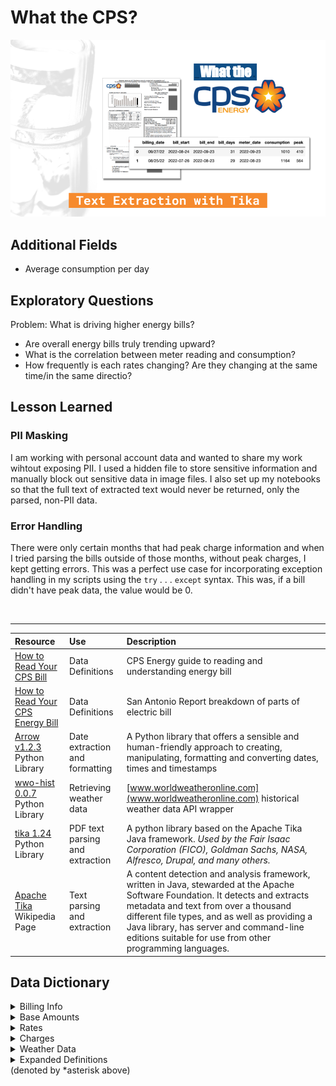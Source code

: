 # What the CPS?
![My Image](imgs/header.png)

## Additional Fields
- Average consumption per day

## Exploratory Questions
Problem: What is driving higher energy bills?
- Are overall energy bills truly trending upward?
- What is the correlation between meter reading and consumption?
- How frequently is each rates changing? Are they changing at the same time/in the same directio?

## Lesson Learned
### PII Masking
I am working with personal account data and wanted to share my work wihtout exposing PII. I used a hidden file to store sensitive information and manually block out sensitive data in image files. I also set up my notebooks so that the full text of extracted text would never be returned, only the parsed, non-PII data.

### Error Handling
There were only certain months that had peak charge information and when I tried parsing the bills outside of those months, without peak charges, I kept getting errors. This was a perfect use case for incorporating exception handling in my scripts using the `try` . . .  `except` syntax. This was, if a bill didn't have peak data, the value would be 0. 

<br>
<hr>


Resource | Use | Description
:-- | :-- | :--
[How to Read Your CPS Bill](https://www.cpsenergy.com/content/dam/corporate/en/Documents/Your_Bill.pdf) | Data Definitions | CPS Energy guide to reading and understanding energy bill
[How to Read Your CPS Energy Bill](https://sanantonioreport.org/how-to-read-your-cps-energy-bill/) | Data Definitions | San Antonio Report breakdown of parts of electric bill
[Arrow v1.2.3](https://arrow.readthedocs.io/en/latest/#) Python Library | Date extraction and formatting | A Python library that offers a sensible and human-friendly approach to creating, manipulating, formatting and converting dates, times and timestamps
[wwo-hist 0.0.7](https://pypi.org/project/wwo-hist/) Python Library| Retrieving weather data |[www.worldweatheronline.com](www.worldweatheronline.com) historical weather data API wrapper 
[tika 1.24](https://pypi.org/project/tika/) Python Library | PDF text parsing and extraction | A python library based on the Apache Tika Java framework. *Used by the Fair Isaac Corporation (FICO), Goldman Sachs, NASA, Alfresco, Drupal, and many others.*
[Apache Tika]() Wikipedia Page | Text parsing and extraction | A content detection and analysis framework, written in Java, stewarded at the Apache Software Foundation. It detects and extracts metadata and text from over a thousand different file types, and as well as providing a Java library, has server and command-line editions suitable for use from other programming languages.

## Data Dictionary
<details><summary>Billing Info</summary>

Bill Detail | Label | Description
:-- | :-- | :--
Billing Date | `bill_date` | YYYY-MM-DD
Billing Period Start | `bill_start` | YYYY-MM-DD | Start date of the billing period
Billing Period End | `bill_end` | YYYY-MM-DD | End date of the billing period
Billing Period (days) | `bill_period_days` | *int*, number of days in billing period, `bill_end` - `bill_start`
</details>

<details><summary>Base Amounts</summary>

Base Figure | Label | Description
:-- | :-- | :--
Meter Read | `meter` | The meter reading
Energy Consumption | `consumption` | kWh Used
*Peak Consumption | `peak` | *float*, kWh used in excess of 600 during designated peak months;
Peak Consumption - All Months | `peak_all`| kWh used in excess of 600 for all months
</details>

<details><summary>Rates</summary>

Rate Detail | Label | Description
:-- | :-- | :--
Base rate | `consumption_rate` | *float*, per kWh charge for consumption
Peak Consumption Rate | `peak_rate` | *float*, per kWh charge for peak consumption
*Fuel Adjustment Rate | `fuel_rate` | *float*, The cost for fuel above the base rate
Regualtory Adjustment Rate | `regulatory_rate` | *float*, This covers two costs — the cost of statewide transmission and the cost CPS Energy pays to be a part of the Electric Reliability Council of Texas (ERCOT)
</details>

<details><summary>Charges</summary>

Charge Detail | Label | Description
:-- | :-- | :--
*Service Availablity Charge | `service_charge` | *float*, Covers the cost of metering and billing for your address, regardless of consumption
Energy Charge | `consumption_charge` | *float*, Recovers costs for power plants and other infrastructure based on the amount of electricity you use, `consumption` * `consumption_rate` 
Peak Consumption Charge | `peak_charge` | *float*, The Peak Capacity Charge covers the higher costs for electricity CPS Energy incurs during summer months when demand for electricity is at its highest
Fuel Adjustment Charge | `fuel_charge` | *float*, `fuel_rate` * `consumption`, The fuel adjustment covers the difference between the base rate customers are charged for natural gas use and how much it actually costs to get and deliver that gas. This charge fluctuates with the market price of natural gas.
Regulatory Adjustment Charge | `regulatory_charge` | *float*, `regulatory_rate` * `consumption` 
Total Bill Amount | `total_bill` | *float*, (1) `service_charge` + (2) `consumption_charge` + (3) `peak_charge` + (4) `fuel_charge` + (5) `regulatory_charge`
</details>

<details><summary>Weather Data</summary>

Weather Detail | Label | Description
:-- | :-- | :--
Weather Date
Feels Like Temp
Max Temp
Min Temp
Temp Spread
Humidity
Heat Index
Wind Chill
Wind Gust
Cloud Cover
Precipitation
Sun Hours
Sunrise
Sunset
</details>

<details><summary>Expanded Definitions<br>
(denoted by *asterisk above)</summary>

>****Service Availability Charge***<br>
This is a fixed monthly charge to recover billing and metering. Billing costs include the paper the bill is printed on, the envelope and mailing costs. Metering covers the physical meter, transmission lines and poles, down to screws and bolts. Prior to the rate increase, this charge was $8.75.

>****Peak Consumption***<br>
Applies during the months of June through September when an additional charge is applied for every kilowatt hour (kWh) used in excess of 600 kWh. The Peak Capacity Charge covers the higher costs for electricity CPS Energy incurs during summer months when demand for electricity is at its highest. CPS Energy says this charge is to encourage customers to conserve during months when energy demand is highest. 

>****Fuel Adjustment***<br>
This rate fluctuates monthly based on the prices CPS Energy pays for fuel. When the market price of natural gas is high, this charge goes up. ***Customers also pay about $0.00087 per kilowatt hour toward the Winter Storm Uri recovery costs.***

>****Regulatory Adjustment***<br>
 As part of ERCOT, CPS Energy is able to buy additional power from the market as needed and to sell excess power into the market. ERCOT is responsible for managing the statewide electric grid, and as such charges a mandatory fee to recover its administrative costs for managing the grid. 
</details>
